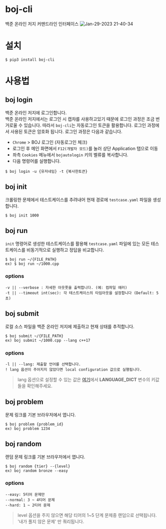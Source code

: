 # boj-cli

백준 온라인 저지 커맨드라인 인터페이스 
![Jan-29-2023 21-40-34](https://user-images.githubusercontent.com/45588457/215326793-febd0bea-d9f8-4f46-aa65-b0d124e97581.gif)


# 설치
`$ pip3 install boj-cli`

# 사용법

## boj login
백준 온라인 저지에 로그인합니다.  
백준 온라인 저지에서는 로그인 시 캡챠를 사용하고있기 때문에 로그인 과정은 조금 번거로울 수 있습니다. 
따라서 `boj-cli`는 자동로그인 토큰을 활용합니다. 로그인 과정에서 사용된 토큰은 암호화 됩니다.
로그인 과정은 다음과 같습니다.

- `Chrome` > BOJ 로그인 (자동로그인 체크)
- 로그인 후 메인 화면에서 `F12(개발자 모드)`를 눌러 상단 Application 탭으로 이동
- 좌측 `Cookies` 메뉴에서 `bojautologin` 키의 벨류를 복사합니다.
- 다음 명령어를 실행합니다.

`$ boj login -u {유저네임} -t {복사한토큰}`

## boj init
크롤링한 문제에서 테스트케이스를 추려내어 현재 경로에 `testcase.yaml` 파일을 생성합니다.

`$ boj init 1000`

## boj run
`init` 명령어로 생성한 테스트케이스를 활용해 `testcase.yaml` 파일에 있는 모든 테스트케이스를 비동기적으로 실행하고
정답을 비교합니다.

```
$ boj run ~/{FILE_PATH}
ex) $ boj run ~/1000.cpp
```
### options
```
-v || --verbose : 자세한 아웃풋을 출력합니다. (예: 컴파일 에러)  
-t || --timeout int(sec): 각 테스트케이스의 타임아웃을 설정합니다 (Default: 5초)
```

## boj submit
로컬 소스 파일을 백준 온라인 저지에 제출하고 현재 상태를 추적합니다.
```
$ boj submit ~/{FILE_PATH}
ex) boj submit ~/1000.cpp --lang c++17
```
### options
```
-l || --lang: 제출할 언어를 선택합니다.
! lang 옵션이 주어지지 않았다면 local configuration 값으로 실행됩니다.
```
> lang 옵션으로 설정할 수 있는 값은 [여기](https://github.com/xvzc/boj-cli/blob/main/boj/core/__init__.py#L12)에서 **LANGUAGE_DICT** 변수의 키값들을 확인해주세요.  


## boj problem
문제 링크를 기본 브라우저에서 엽니다.
```
$ boj problem {problem_id}
ex) boj problem 1234
```

## boj random
랜덤 문제 링크를 기본 브라우저에서 엽니다.
```
$ boj random {tier} --{level}
ex) boj random bronze --easy
```
### options
```
--easy: 5티어 문제만
--normal: 3 ~ 4티어 문제
--hard: 1 ~ 2티어 문제
```
> level 옵션을 주지 않으면 해당 티어의 1~5 단계 문제중 랜덤으로 선택됩니다.  
> '내가 풀지 않은 문제' 만 쿼리됩니다.
